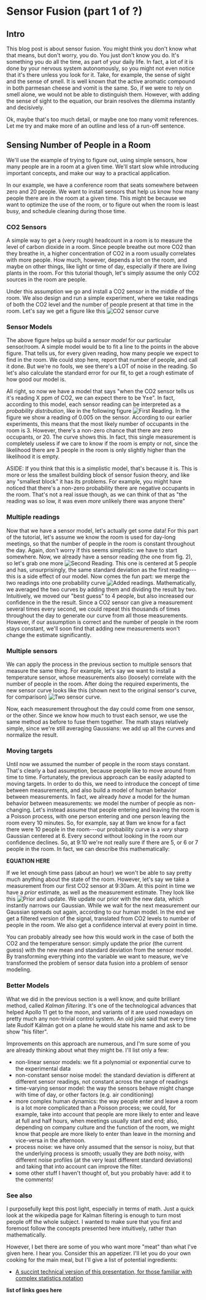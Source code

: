 # Sensor Fusion (part 1 of ?)

## Intro

This blog post is about sensor fusion. You might think you don't know what that means, but don't worry, you do. You just don't know you do. It's something you do all the time, as part of your daily life. In fact, a lot of it is done by your nervous system autonomously, so you might not even notice that it's there unless you look for it. Take, for example, the sense of sight and the sense of smell. It is well known that the active aromatic compound in both parmesan cheese and vomit is the same. So, if we were to rely on smell alone, we would not be able to distinguish them. However, with adding the sense of sight to the equation, our brain resolves the dilemma instantly and decisively.

Ok, maybe that's too much detail, or maybe one too many vomit references. Let me try and make more of an outline and less of a run-off sentence.

## Sensing Number of People in a Room

We'll use the example of trying to figure out, using simple sensors, how many people are in a room at a given time. We'll start slow while introducing important concepts, and make our way to a practical application.

In our example, we have a conference room that seats somewhere between zero and 20 people. We want to install sensors that help us know how many people there are in the room at a given time. This might be because we want to optimize the use of the room, or to figure out when the room is least busy, and schedule cleaning during those time.

### CO2 Sensors

A simple way to get a (very rough) headcount in a room is to measure the level of carbon dioxide in a room. Since people breathe out more CO2 than they breathe in, a higher concentration of CO2 in a room usually correlates with more people. How much, however, depends a lot on the room, and maybe on other things, like light or time of day, especially if there are living plants in the room. For this tutorial though, let's simply assume the only CO2 sources in the room are people.

Under this assumption we go and install a CO2 sensor in the middle of the room. We also design and run a simple experiment, where we take readings of both the CO2 level and the number of people present at that time in the room. Let's say we get a figure like this ![CO2 sensor curve](co2curve.jpg)

### Sensor Models

The above figure helps up build a _sensor model_ for our particular sensor/room. A simple model would be to fit a line to the points in the above figure. That tells us, for every given reading, how many people we expect to find in the room. We could stop here, report that number of people, and call it done. But we're no fools, we see there's a LOT of noise in the reading. So let's also calculate the standard error for our fit, to get a rough estimate of how good our model is.

All right, so now we have a model that says "when the CO2 sensor tells us it's reading X ppm of CO2, we can expect there to be Y±e". In fact, according to this model, each sensor reading can be interpreted as a _probability distribution_, like in the following figure ![First Reading](reading1.jpg). In the figure we show a reading of 0.005 on the sensor. According to our earlier experiments, this means that the most likely number of occupants in the room is 3\. However, there's a non-zero chance that there are zero occupants, or 20\. The curve shows this. In fact, this single measurement is completely useless if we care to know if the room is empty or not, since the likelihood there are 3 people in the room is only slightly higher than the likelihood it is empty.

ASIDE: If you think that this is a simplistic model, that's because it is. This is more or less the smallest building block of sensor fusion theory, and like any "smallest block" it has its problems. For example, you might have noticed that there's a non-zero probability there are negative occupants in the room. That's not a real issue though, as we can think of that as "the reading was so low, it was even _more_ unlikely there was anyone there"

### Multiple readings

Now that we have a sensor model, let's actually get some data! For this part of the tutorial, let's assume we know the room is used for day-long meetings, so that the number of people in the room is constant throughout the day. Again, don't worry if this seems simplistic: we have to start somewhere. Now, we already have a sensor reading (the one from fig. 2), so let's grab one more ![Second Reading](reading2.jpg). This one is centered at 5 people and has, unsurprisingly, the same standard deviation as the first reading---this is a side effect of our model. Now comes the fun part: we merge the two readings into one probability curve ![Added readings](fusion1.jpg). Mathematically, we averaged the two curves by adding them and dividing the result by two. Intuitively, we moved our "best guess" to 4 people, but also increased our confidence in the the result. Since a CO2 sensor can give a measurement several times every second, we could repeat this thousands of times throughout the day to generate our curve from all those measurements. However, if our assumption is correct and the number of people in the room stays constant, we'll soon find that adding new measurements won't change the estimate significantly.

### Multiple sensors

We can apply the process in the previous section to multiple sensors that measure the same thing. For example, let's say we want to install a temperature sensor, whose measurements also (loosely) correlate with the number of people in the room. After doing the required experiments, the new sensor curve looks like this (shown next to the original sensor's curve, for comparison) ![Two sensor curve](fusion2.jpg).

Now, each measurement throughout the day could come from one sensor, or the other. Since we know how much to trust each sensor, we use the same method as before to fuse them together. The math stays relatively simple, since we're still averaging Gaussians: we add up all the curves and normalize the result.

### Moving targets

Until now we assumed the number of people in the room stays constant. That's clearly a bad assumption, because people like to move around from time to time. Fortunately, the previous approach can be easily adapted to moving targets. In order to do this, we need to introduce the concept of time between measurements, and also build a model of human behavior between measurements. In fact, we already _have_ a model for the human behavior between measurements: we model the number of people as non-changing. Let's instead assume that people entering and leaving the room is a Poisson process, with one person entering and one person leaving the room every 10 minutes. So, for example, say at 9am we know for a fact there were 10 people in the room---our probability curve is a _very_ sharp Gaussian centered at 6\. Every second without looking in the room our confidence declines. So, at 9:10 we're not really sure if there are 5, or 6 or 7 people in the room. In fact, we can describe this mathematically:

**EQUATION HERE**

If we let enough time pass (about an hour) we won't be able to say pretty much anything about the state of the room. However, let's say we take a measurement from our first CO2 sensor at 9:30am. At this point in time we have a _prior_ estimate, as well as the measurement estimate. They look like this ![Prior and update](priorandupdate.jpg). We update our prior with the new data, which instantly narrows our Gaussian. While we wait for the next measurement our Gaussian spreads out again, according to our human model. In the end we get a filtered version of the signal, translated from CO2 levels to number of people in the room. We also get a confidence interval at every point in time.

You can probably already see how this would work in the case of both the CO2 and the temperature sensor: simply update the prior (the current guess) with the new mean and standard deviation from the sensor model. By transforming everything into the variable we want to measure, we've transformed the problem of sensor data fusion into a problem of sensor modeling.

### Better Models

What we did in the previous section is a well know, and quite brilliant method, called _Kalman filtering_. It's one of the technological advances that helped Apollo 11 get to the moon, and variants of it are used nowadays on pretty much any non-trivial control system. An old joke said that every time late Rudolf Kálmán got on a plane he would state his name and ask to be show "his filter".

Improvements on this approach are numerous, and I'm sure some of you are already thinking about what they might be. I'll list only a few:

- non-linear sensor models: we fit a polynomial or exponential curve to the experimental data
- non-constant sensor noise model: the standard deviation is different at different sensor readings, not constant across the range of readings
- time-varying sensor model: the way the sensors behave might change with time of day, or other factors (e.g. air conditioning)
- more complex human dynamics: the way people enter and leave a room is a lot more complicated than a Poisson process; we could, for example, take into account that people are more likely to enter and leave at full and half hours, when meetings usually start and end; also, depending on company culture and the function of the room, we might know that people are more likely to enter than leave in the morning and vice-versa in the afternoon.
- process noise: we have only assumed that the sensor is noisy, but that the underlying process is smooth; usually they are _both_ noisy, with different noise profiles (at the very least different standard deviations) and taking that into account can improve the filter.
- some other stuff I haven't thought of, but you probably have: add it to the comments!

### See also

I purposefully kept this post light, especially in terms of math. Just a quick look at the wikipedia page for Kalman filtering is enough to turn most people off the whole subject. I wanted to make sure that you first and foremost follow the concepts presented here intuitively, rather than mathematically.

However, I bet there are some of you who want more "meat" than what I've given here. I hear you. Consider this an appetizer. I'll let you do your own cooking for the main meal, but I'll give a list of potential ingredients:

- [A succint technical version of this presentation, for those familiar with complex statistics notation](https://www.google.com/url?sa=t&rct=j&q=&esrc=s&source=web&cd=4&ved=0ahUKEwjih5yV3_3OAhUh7YMKHagpB3sQFgg1MAM&url=http%3A%2F%2Fwww.stats.ox.ac.uk%2F~steffen%2Fteaching%2Fbs2HT9%2Fkalman.pdf&usg=AFQjCNH2QTxgfPjpvlUa4zLtiICIS_JzZQ&sig2=Zv2TImCe80IoavJx8_jI6A)

**list of links goes here**
